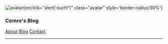 ![avatar](https://pbs.twimg.com/profile_images/1724190405204307969/3FK61oNt_400x400.jpg){onclick="alert('ouch!')" class="avatar" style='border-radius:50%'}

### Cemre's Blog


[About](/)
[Blog](/blog)
[Contact](/contact)

---
